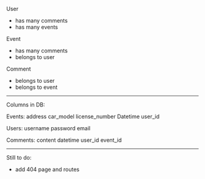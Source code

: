 User
 - has many comments
 - has many events

 Event
 - has many comments
 - belongs to user

 Comment
 - belongs to user
 - belongs to event


---------------
Columns in DB:

Events:
address
car_model
license_number
Datetime
user_id

Users:
username
password
email

Comments:
content
datetime
user_id
event_id


--------------

Still to do:

- add 404 page and routes


